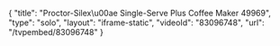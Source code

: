 {
    "title": "Proctor-Silex\u00ae Single-Serve Plus Coffee Maker 49969",
    "type": "solo",
    "layout": "iframe-static",
    "videoId": "83096748",
    "url": "\/tvpembed\/83096748"
}